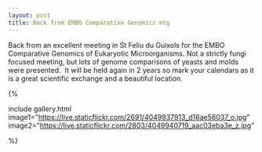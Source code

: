```yaml
---
layout: post
title: Back from EMBO Comparative Genomics mtg
---
```

Back from an excellent meeting in St Feliu du Guixols for the EMBO Comparative Genomics of Eukaryotic Microorganisms. Not a strictly fungi focused meeting, but lots of genome comparisons of yeasts and molds were presented.  It will be held again in 2 years so mark your calendars as it is a great scientific exchange and a beautiful location.

{%

include gallery.html
image1="https://live.staticflickr.com/2691/4049937913_d16ae56037_o.jpg"
image2="https://live.staticflickr.com/2803/4049940719_aac03eba3e_z.jpg"

%}
